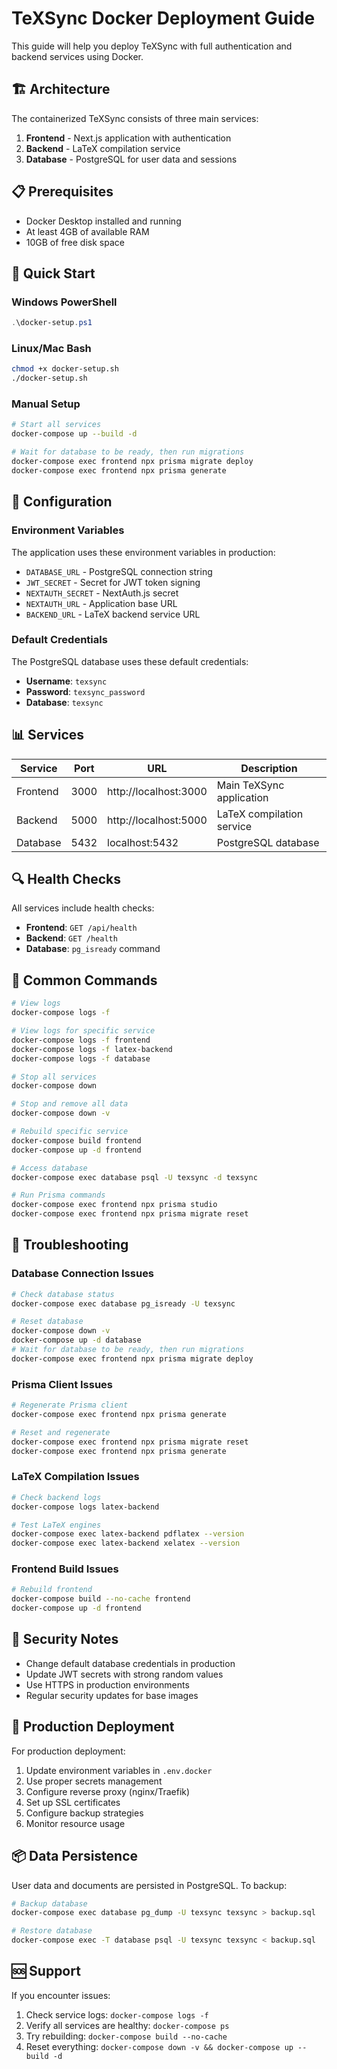 # TeXSync Docker Deployment Guide

This guide will help you deploy TeXSync with full authentication and backend services using Docker.

## 🏗️ Architecture

The containerized TeXSync consists of three main services:

1. **Frontend** - Next.js application with authentication
2. **Backend** - LaTeX compilation service 
3. **Database** - PostgreSQL for user data and sessions

## 📋 Prerequisites

- Docker Desktop installed and running
- At least 4GB of available RAM
- 10GB of free disk space

## 🚀 Quick Start

### Windows PowerShell
```powershell
.\docker-setup.ps1
```

### Linux/Mac Bash
```bash
chmod +x docker-setup.sh
./docker-setup.sh
```

### Manual Setup
```bash
# Start all services
docker-compose up --build -d

# Wait for database to be ready, then run migrations
docker-compose exec frontend npx prisma migrate deploy
docker-compose exec frontend npx prisma generate
```

## 🔧 Configuration

### Environment Variables

The application uses these environment variables in production:

- `DATABASE_URL` - PostgreSQL connection string
- `JWT_SECRET` - Secret for JWT token signing
- `NEXTAUTH_SECRET` - NextAuth.js secret
- `NEXTAUTH_URL` - Application base URL
- `BACKEND_URL` - LaTeX backend service URL

### Default Credentials

The PostgreSQL database uses these default credentials:
- **Username**: `texsync`
- **Password**: `texsync_password`
- **Database**: `texsync`

## 📊 Services

| Service | Port | URL | Description |
|---------|------|-----|-------------|
| Frontend | 3000 | http://localhost:3000 | Main TeXSync application |
| Backend | 5000 | http://localhost:5000 | LaTeX compilation service |
| Database | 5432 | localhost:5432 | PostgreSQL database |

## 🔍 Health Checks

All services include health checks:

- **Frontend**: `GET /api/health`
- **Backend**: `GET /health`
- **Database**: `pg_isready` command

## 📝 Common Commands

```bash
# View logs
docker-compose logs -f

# View logs for specific service
docker-compose logs -f frontend
docker-compose logs -f latex-backend
docker-compose logs -f database

# Stop all services
docker-compose down

# Stop and remove all data
docker-compose down -v

# Rebuild specific service
docker-compose build frontend
docker-compose up -d frontend

# Access database
docker-compose exec database psql -U texsync -d texsync

# Run Prisma commands
docker-compose exec frontend npx prisma studio
docker-compose exec frontend npx prisma migrate reset
```

## 🐛 Troubleshooting

### Database Connection Issues
```bash
# Check database status
docker-compose exec database pg_isready -U texsync

# Reset database
docker-compose down -v
docker-compose up -d database
# Wait for database to be ready, then run migrations
docker-compose exec frontend npx prisma migrate deploy
```

### Prisma Client Issues
```bash
# Regenerate Prisma client
docker-compose exec frontend npx prisma generate

# Reset and regenerate
docker-compose exec frontend npx prisma migrate reset
docker-compose exec frontend npx prisma generate
```

### LaTeX Compilation Issues
```bash
# Check backend logs
docker-compose logs latex-backend

# Test LaTeX engines
docker-compose exec latex-backend pdflatex --version
docker-compose exec latex-backend xelatex --version
```

### Frontend Build Issues
```bash
# Rebuild frontend
docker-compose build --no-cache frontend
docker-compose up -d frontend
```

## 🔐 Security Notes

- Change default database credentials in production
- Update JWT secrets with strong random values
- Use HTTPS in production environments
- Regular security updates for base images

## 🚀 Production Deployment

For production deployment:

1. Update environment variables in `.env.docker`
2. Use proper secrets management
3. Configure reverse proxy (nginx/Traefik)
4. Set up SSL certificates
5. Configure backup strategies
6. Monitor resource usage

## 📦 Data Persistence

User data and documents are persisted in PostgreSQL. To backup:

```bash
# Backup database
docker-compose exec database pg_dump -U texsync texsync > backup.sql

# Restore database
docker-compose exec -T database psql -U texsync texsync < backup.sql
```

## 🆘 Support

If you encounter issues:

1. Check service logs: `docker-compose logs -f`
2. Verify all services are healthy: `docker-compose ps`
3. Try rebuilding: `docker-compose build --no-cache`
4. Reset everything: `docker-compose down -v && docker-compose up --build -d`
